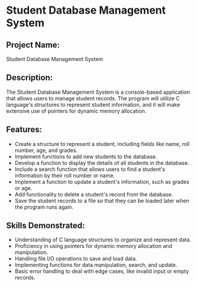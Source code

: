 # Student Database Management System

## Project Name: 
Student Database Management System

## Description:
The Student Database Management System is a console-based application that allows users to manage student records. The program will utilize C language's structures to represent student information, and it will make extensive use of pointers for dynamic memory allocation.

## Features:
- Create a structure to represent a student, including fields like name, roll number, age, and grades.
- Implement functions to add new students to the database.
- Develop a function to display the details of all students in the database.
- Include a search function that allows users to find a student's information by their roll number or name.
- Implement a function to update a student's information, such as grades or age.
- Add functionality to delete a student's record from the database.
- Save the student records to a file so that they can be loaded later when the program runs again.

## Skills Demonstrated:
- Understanding of C language structures to organize and represent data.
- Proficiency in using pointers for dynamic memory allocation and manipulation.
- Handling file I/O operations to save and load data.
- Implementing functions for data manipulation, search, and update.
- Basic error handling to deal with edge cases, like invalid input or empty records.
